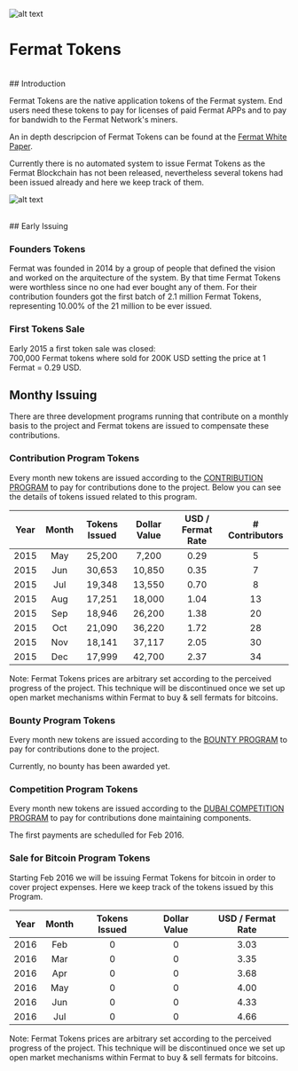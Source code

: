 ![alt text](https://github.com/bitDubai/media-kit/blob/master/MediaKit/Fermat%20Branding/Fermat%20Logotype/Fermat_Logo_3D.png "Fermat Logo")

# Fermat Tokens



<br>
## Introduction

Fermat Tokens are the native application tokens of the Fermat system. End users need these tokens to pay for licenses of paid Fermat APPs and to pay for bandwidh to the Fermat Network's miners.

An in depth descripcion of Fermat Tokens can be found at the [Fermat White Paper](https://github.com/bitDubai/fermat/blob/master/FERMAT-WHITE-PAPER.md).

Currently there is no automated system to issue Fermat Tokens as the Fermat Blockchain has not been released, nevertheless several tokens had been issued already and here we keep track of them.

![alt text](https://github.com/bitDubai/media-kit/blob/master/MediaKit/Tokens/Fermat%20App%20Token/PerspView/HQ_1920x1080.jpg "Fermat Application Token")


<br>
## Early Issuing

### Founders Tokens

Fermat was founded in 2014 by a group of people that defined the vision and worked on the arquitecture of the system. By that time Fermat Tokens were worthless since no one had ever bought any of them. For their contribution founders got the first batch of 2.1 million Fermat Tokens, representing 10.00% of the 21 million to be ever issued.

### First Tokens Sale

Early 2015 a first token sale was closed: <br>
700,000 Fermat tokens where sold for 200K USD setting the price at 1 Fermat = 0.29 USD. 
<br>
## Monthy Issuing

There are three development programs running that contribute on a monthly basis to the project and Fermat tokens are issued to compensate these contributions.

### Contribution Program Tokens

Every month new tokens are issued according to the [CONTRIBUTION PROGRAM](https://github.com/bitDubai/contribution-program) to pay for contributions done to the project. Below you can see the details of tokens issued related to this program.

| Year | Month | Tokens Issued | Dollar Value | USD / Fermat Rate | # Contributors |
|:---:|:---:|:---:|:---:|:---:|:---:|
|2015|May|25,200|7,200|0.29|5|
|2015|Jun|30,653|10,850|0.35|7|
|2015|Jul|19,348|13,550|0.70|8|
|2015|Aug|17,251|18,000|1.04|13|
|2015|Sep|18,946|26,200|1.38|20|
|2015|Oct|21,090|36,220|1.72|28|
|2015|Nov|18,141|37,117|2.05|30|
|2015|Dec|17,999|42,700|2.37|34|


Note: Fermat Tokens prices are arbitrary set according to the perceived progress of the project. This technique will be discontinued once we set up open market mechanisms within Fermat to buy & sell fermats for bitcoins.


### Bounty Program Tokens

Every month new tokens are issued according to the [BOUNTY PROGRAM](https://github.com/bitDubai/bounty-program) to pay for contributions done to the project.


Currently, no bounty has been awarded yet.


### Competition Program Tokens

Every month new tokens are issued according to the [DUBAI COMPETITION PROGRAM](https://github.com/bitDubai/competition/tree/master/2016AUC) to pay for contributions done maintaining components.


The first payments are schedulled for Feb 2016.

### Sale for Bitcoin Program Tokens

Starting Feb 2016 we will be issuing Fermat Tokens for bitcoin in order to cover project expenses. Here we keep track of the tokens issued by this Program.

| Year | Month | Tokens Issued | Dollar Value | USD / Fermat Rate | 
|:---:|:---:|:---:|:---:|:---:|
|2016|Feb|0|0|3.03|
|2016|Mar|0|0|3.35|
|2016|Apr|0|0|3.68|
|2016|May|0|0|4.00|
|2016|Jun|0|0|4.33|
|2016|Jul|0|0|4.66|

Note: Fermat Tokens prices are arbitrary set according to the perceived progress of the project. This technique will be discontinued once we set up open market mechanisms within Fermat to buy & sell fermats for bitcoins.
